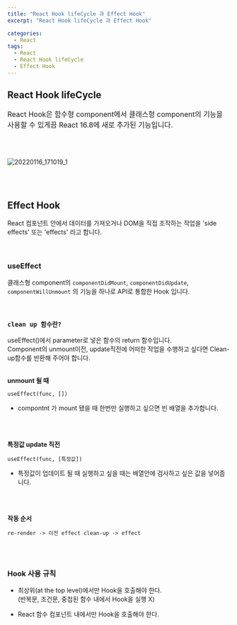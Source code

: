 ```yaml
---
title: "React Hook lifeCycle 과 Effect Hook"
excerpt: "React Hook lifeCycle 과 Effect Hook"

categories:
  - React
tags:
  - React
  - React Hook lifeCycle
  - Effect Hook
---
```


## React Hook lifeCycle

<p style='font-size: 16px'>React Hook은 함수형 component에서 클래스형 component의 기능을 사용할 수 있게끔 React 16.8에 새로 추가된 기능입니다.</p>
<br><br>

![20220116_171019_1](https://user-images.githubusercontent.com/76745621/149652321-8ff24d7b-548d-4ed5-8e29-408e2d5db813.png)

<br><br>

## Effect Hook

React 컴포넌트 안에서 데이터를 가져오거나 DOM을 직접 조작하는 작업을 'side effects' 또는 'effects' 라고 합니다.
<br><br><br>

### useEffect

클래스형 component의 `componentDidMount`, `componentDidUpdate`, `componentWillUnmount` 의 기능을 하나로 API로 통합한 Hook 입니다.

<br>

### `clean up 함수란?`<br>

useEffect()에서 parameter로 넣은 함수의 return 함수입니다.<br>
Component의 unmount이전, update직전에 어떠한 작업을 수행하고 싶다면 Clean-up함수를 반환해 주어야 합니다.
<br><br>

<b>unmount 될 때</b>

```
useEffect(func, [])
```

- compontnt 가 mount 됐을 때 한번만 실행하고 싶으면 빈 배열을 추가합니다.

<br><br>

<b>특정값 update 직전</b>

```
useEffect(func, [특정값])
```

- 특정값이 업데이트 될 때 실행하고 싶을 때는 배열안에 검사하고 싶은 값을 넣어줍니다.

<br><br>

<b>작동 순서</b>

```
re-render -> 이전 effect clean-up -> effect
```

<br><br>

### Hook 사용 규칙

- 최상위(at the top level)에서만 Hook을 호출해야 한다.<br>(반복문, 조건문, 중첩된 함수 내에서 Hook을 실행 X)

- React 함수 컴포넌트 내에서만 Hook을 호출해야 한다.
